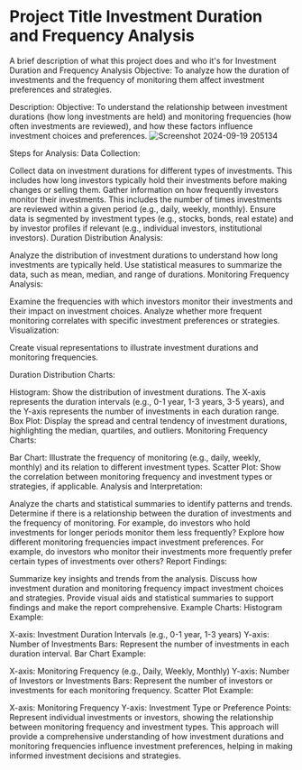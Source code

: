 
# Project Title Investment Duration and Frequency Analysis


A brief description of what this project does and who it's for
Investment Duration and Frequency Analysis
Objective:
To analyze how the duration of investments and the frequency of monitoring them affect investment preferences and strategies.

Description:
Objective: To understand the relationship between investment durations (how long investments are held) and monitoring frequencies (how often investments are reviewed), and how these factors influence investment choices and preferences.
![Screenshot 2024-09-19 205134](https://github.com/user-attachments/assets/56618d7b-928e-48bb-9133-523f917d8201)


Steps for Analysis:
Data Collection:

Collect data on investment durations for different types of investments. This includes how long investors typically hold their investments before making changes or selling them.
Gather information on how frequently investors monitor their investments. This includes the number of times investments are reviewed within a given period (e.g., daily, weekly, monthly).
Ensure data is segmented by investment types (e.g., stocks, bonds, real estate) and by investor profiles if relevant (e.g., individual investors, institutional investors).
Duration Distribution Analysis:

Analyze the distribution of investment durations to understand how long investments are typically held.
Use statistical measures to summarize the data, such as mean, median, and range of durations.
Monitoring Frequency Analysis:

Examine the frequencies with which investors monitor their investments and their impact on investment choices.
Analyze whether more frequent monitoring correlates with specific investment preferences or strategies.
Visualization:

Create visual representations to illustrate investment durations and monitoring frequencies.

Duration Distribution Charts:

Histogram: Show the distribution of investment durations. The X-axis represents the duration intervals (e.g., 0-1 year, 1-3 years, 3-5 years), and the Y-axis represents the number of investments in each duration range.
Box Plot: Display the spread and central tendency of investment durations, highlighting the median, quartiles, and outliers.
Monitoring Frequency Charts:

Bar Chart: Illustrate the frequency of monitoring (e.g., daily, weekly, monthly) and its relation to different investment types.
Scatter Plot: Show the correlation between monitoring frequency and investment types or strategies, if applicable.
Analysis and Interpretation:

Analyze the charts and statistical summaries to identify patterns and trends.
Determine if there is a relationship between the duration of investments and the frequency of monitoring. For example, do investors who hold investments for longer periods monitor them less frequently?
Explore how different monitoring frequencies impact investment preferences. For example, do investors who monitor their investments more frequently prefer certain types of investments over others?
Report Findings:

Summarize key insights and trends from the analysis.
Discuss how investment duration and monitoring frequency impact investment choices and strategies.
Provide visual aids and statistical summaries to support findings and make the report comprehensive.
Example Charts:
Histogram Example:

X-axis: Investment Duration Intervals (e.g., 0-1 year, 1-3 years)
Y-axis: Number of Investments
Bars: Represent the number of investments in each duration interval.
Bar Chart Example:

X-axis: Monitoring Frequency (e.g., Daily, Weekly, Monthly)
Y-axis: Number of Investors or Investments
Bars: Represent the number of investors or investments for each monitoring frequency.
Scatter Plot Example:

X-axis: Monitoring Frequency
Y-axis: Investment Type or Preference
Points: Represent individual investments or investors, showing the relationship between monitoring frequency and investment types.
This approach will provide a comprehensive understanding of how investment durations and monitoring frequencies influence investment preferences, helping in making informed investment decisions and strategies.
